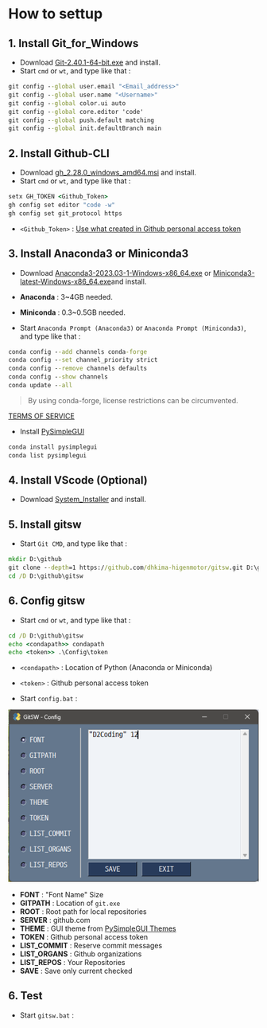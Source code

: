 # How to settup

## 1. Install Git_for_Windows

* Download [Git-2.40.1-64-bit.exe](https://github.com/git-for-windows/git/releases/download/v2.40.1.windows.1/Git-2.40.1-64-bit.exe) and install.
* Start `cmd` or `wt`, and type like that :

```cmd
git config --global user.email "<Email_address>"
git config --global user.name "<Username>"
git config --global color.ui auto
git config --global core.editor 'code'
git config --global push.default matching
git config --global init.defaultBranch main
```

## 2. Install Github-CLI

* Download [gh_2.28.0_windows_amd64.msi](https://github.com/cli/cli/releases/download/v2.28.0/gh_2.28.0_windows_amd64.msi) and install.
* Start `cmd` or `wt`, and type like that :

```cmd
setx GH_TOKEN <Github_Token>
gh config set editor "code -w"
gh config set git_protocol https
``` 

* `<Github_Token>` : [Use what created in Github personal access token](https://docs.github.com/ko/authentication/keeping-your-account-and-data-secure/creating-a-personal-access-token)


## 3. Install Anaconda3 or Miniconda3

* Download [Anaconda3-2023.03-1-Windows-x86_64.exe](https://repo.anaconda.com/archive/Anaconda3-2023.03-1-Windows-x86_64.exe) or [Miniconda3-latest-Windows-x86_64.exe](https://repo.anaconda.com/miniconda/Miniconda3-latest-Windows-x86_64.exe)and install.

* **Anaconda** : 3~4GB needed.
* **Miniconda** : 0.3~0.5GB needed.

* Start `Anaconda Prompt (Anaconda3)` or `Anaconda Prompt (Miniconda3)`, and type like that :

```cmd
conda config --add channels conda-forge
conda config --set channel_priority strict
conda config --remove channels defaults
conda config --show channels
conda update --all
```

> By using conda-forge, license restrictions can be circumvented.

[TERMS OF SERVICE](https://legal.anaconda.com/policies/en/?name=terms-of-service)

* Install [PySimpleGUI](https://anaconda.org/conda-forge/pysimplegui)

```cmd
conda install pysimplegui
conda list pysimplegui
```

## 4. Install VScode (Optional)

* Download [System_Installer](https://code.visualstudio.com/download#) and install.

## 5. Install gitsw

* Start `Git CMD`, and type like that :

```cmd
mkdir D:\github
git clone --depth=1 https://github.com/dhkima-higenmotor/gitsw.git D:\github\gitsw
cd /D D:\github\gitsw
```

## 6. Config gitsw

* Start `cmd` or `wt`, and type like that :

```cmd
cd /D D:\github\gitsw
echo <condapath>> condapath
echo <token>> .\Config\token
``` 

* `<condapath>` : Location of Python (Anaconda or Miniconda)
* `<token>` : Github personal access token

* Start `config.bat` :

![](img/config_GUI.png)

* **FONT** : "Font Name" Size
* **GITPATH** : Location of `git.exe`
* **ROOT** : Root path for local repositories
* **SERVER** : github.com
* **THEME** : GUI theme from [PySimpleGUI Themes](https://raw.githubusercontent.com/PySimpleGUI/PySimpleGUI/master/images/for_readme/ThemePreview.jpg)
* **TOKEN** : Github personal access token
* **LIST_COMMIT** : Reserve commit messages
* **LIST_ORGANS** : Github organizations
* **LIST_REPOS** : Your Repositories
* **SAVE** : Save only current checked

## 6. Test

* Start `gitsw.bat` :
